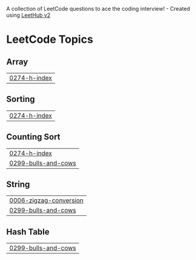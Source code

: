 A collection of LeetCode questions to ace the coding interview! - Created using [LeetHub v2](https://github.com/arunbhardwaj/LeetHub-2.0)
<!---LeetCode Topics Start-->
# LeetCode Topics
## Array
|  |
| ------- |
| [0274-h-index](https://github.com/bidisha-15/dsa-bidisha/tree/master/0274-h-index) |
## Sorting
|  |
| ------- |
| [0274-h-index](https://github.com/bidisha-15/dsa-bidisha/tree/master/0274-h-index) |
## Counting Sort
|  |
| ------- |
| [0274-h-index](https://github.com/bidisha-15/dsa-bidisha/tree/master/0274-h-index) |
| [0299-bulls-and-cows](https://github.com/bidisha-15/dsa-bidisha/tree/master/0299-bulls-and-cows) |
## String
|  |
| ------- |
| [0006-zigzag-conversion](https://github.com/bidisha-15/dsa-bidisha/tree/master/0006-zigzag-conversion) |
| [0299-bulls-and-cows](https://github.com/bidisha-15/dsa-bidisha/tree/master/0299-bulls-and-cows) |
## Hash Table
|  |
| ------- |
| [0299-bulls-and-cows](https://github.com/bidisha-15/dsa-bidisha/tree/master/0299-bulls-and-cows) |
<!---LeetCode Topics End-->